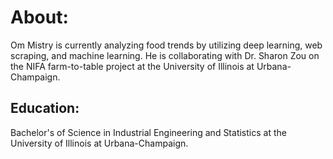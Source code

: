 # About:
Om Mistry is currently analyzing food trends by utilizing deep learning, web scraping, and machine learning. He is collaborating with Dr. Sharon Zou on the NIFA farm-to-table project at the University of Illinois at Urbana-Champaign.

## Education:
Bachelor's of Science in Industrial Engineering and Statistics at the University of Illinois at Urbana-Champaign.

<!---
OmMistry25/OmMistry25 is a ✨ special ✨ repository because its `README.md` (this file) appears on your GitHub profile.
You can click the Preview link to take a look at your changes.
--->
